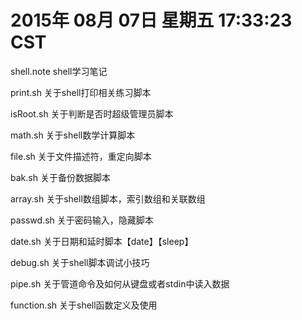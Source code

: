 2015年 08月 07日 星期五 17:33:23 CST
============================================================
shell.note      shell学习笔记

print.sh        关于shell打印相关练习脚本

isRoot.sh       关于判断是否时超级管理员脚本

math.sh         关于shell数学计算脚本

file.sh         关于文件描述符，重定向脚本

bak.sh          关于备份数据脚本

array.sh        关于shell数组脚本，索引数组和关联数组

passwd.sh       关于密码输入，隐藏脚本

date.sh         关于日期和延时脚本【date】【sleep】

debug.sh        关于shell脚本调试小技巧

pipe.sh			关于管道命令及如何从键盘或者stdin中读入数据

function.sh     关于shell函数定义及使用


